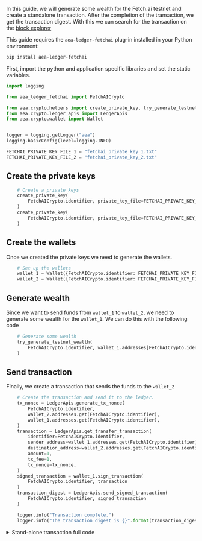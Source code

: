 In this guide, we will generate some wealth for the Fetch.ai testnet and create a standalone transaction. After the completion of the transaction, we get the transaction digest. With this we can search for the transaction on the <a href='https://explore-agent-land.fetch.ai/' target="_blank">block explorer</a>

This guide requires the `aea-ledger-fetchai` plug-in installed in your Python environment:
```bash
pip install aea-ledger-fetchai
```

First, import the python and application specific libraries and set the static variables.

``` python
import logging

from aea_ledger_fetchai import FetchAICrypto

from aea.crypto.helpers import create_private_key, try_generate_testnet_wealth
from aea.crypto.ledger_apis import LedgerApis
from aea.crypto.wallet import Wallet


logger = logging.getLogger("aea")
logging.basicConfig(level=logging.INFO)

FETCHAI_PRIVATE_KEY_FILE_1 = "fetchai_private_key_1.txt"
FETCHAI_PRIVATE_KEY_FILE_2 = "fetchai_private_key_2.txt"
```

## Create the private keys

``` python
    # Create a private keys
    create_private_key(
        FetchAICrypto.identifier, private_key_file=FETCHAI_PRIVATE_KEY_FILE_1
    )
    create_private_key(
        FetchAICrypto.identifier, private_key_file=FETCHAI_PRIVATE_KEY_FILE_2
    )
```

## Create the wallets

Once we created the private keys we need to generate the wallets.

``` python
    # Set up the wallets
    wallet_1 = Wallet({FetchAICrypto.identifier: FETCHAI_PRIVATE_KEY_FILE_1})
    wallet_2 = Wallet({FetchAICrypto.identifier: FETCHAI_PRIVATE_KEY_FILE_2})
```

## Generate wealth

Since we want to send funds from `wallet_1` to `wallet_2`, we need to generate some wealth for the `wallet_1`. We can
do this with the following code
``` python
    # Generate some wealth
    try_generate_testnet_wealth(
        FetchAICrypto.identifier, wallet_1.addresses[FetchAICrypto.identifier]
    )
```

## Send transaction

Finally, we create a transaction that sends the funds to the `wallet_2`

``` python
    # Create the transaction and send it to the ledger.
    tx_nonce = LedgerApis.generate_tx_nonce(
        FetchAICrypto.identifier,
        wallet_2.addresses.get(FetchAICrypto.identifier),
        wallet_1.addresses.get(FetchAICrypto.identifier),
    )
    transaction = LedgerApis.get_transfer_transaction(
        identifier=FetchAICrypto.identifier,
        sender_address=wallet_1.addresses.get(FetchAICrypto.identifier),
        destination_address=wallet_2.addresses.get(FetchAICrypto.identifier),
        amount=1,
        tx_fee=1,
        tx_nonce=tx_nonce,
    )
    signed_transaction = wallet_1.sign_transaction(
        FetchAICrypto.identifier, transaction
    )
    transaction_digest = LedgerApis.send_signed_transaction(
        FetchAICrypto.identifier, signed_transaction
    )

    logger.info("Transaction complete.")
    logger.info("The transaction digest is {}".format(transaction_digest))
```

<details><summary>Stand-alone transaction full code</summary>

``` python
import logging

from aea_ledger_fetchai import FetchAICrypto

from aea.crypto.helpers import create_private_key, try_generate_testnet_wealth
from aea.crypto.ledger_apis import LedgerApis
from aea.crypto.wallet import Wallet


logger = logging.getLogger("aea")
logging.basicConfig(level=logging.INFO)

FETCHAI_PRIVATE_KEY_FILE_1 = "fetchai_private_key_1.txt"
FETCHAI_PRIVATE_KEY_FILE_2 = "fetchai_private_key_2.txt"


def run():
    """Run demo."""

    # Create a private keys
    create_private_key(
        FetchAICrypto.identifier, private_key_file=FETCHAI_PRIVATE_KEY_FILE_1
    )
    create_private_key(
        FetchAICrypto.identifier, private_key_file=FETCHAI_PRIVATE_KEY_FILE_2
    )

    # Set up the wallets
    wallet_1 = Wallet({FetchAICrypto.identifier: FETCHAI_PRIVATE_KEY_FILE_1})
    wallet_2 = Wallet({FetchAICrypto.identifier: FETCHAI_PRIVATE_KEY_FILE_2})

    # Generate some wealth
    try_generate_testnet_wealth(
        FetchAICrypto.identifier, wallet_1.addresses[FetchAICrypto.identifier]
    )

    logger.info(
        "Sending amount to {}".format(wallet_2.addresses.get(FetchAICrypto.identifier))
    )

    # Create the transaction and send it to the ledger.
    tx_nonce = LedgerApis.generate_tx_nonce(
        FetchAICrypto.identifier,
        wallet_2.addresses.get(FetchAICrypto.identifier),
        wallet_1.addresses.get(FetchAICrypto.identifier),
    )
    transaction = LedgerApis.get_transfer_transaction(
        identifier=FetchAICrypto.identifier,
        sender_address=wallet_1.addresses.get(FetchAICrypto.identifier),
        destination_address=wallet_2.addresses.get(FetchAICrypto.identifier),
        amount=1,
        tx_fee=1,
        tx_nonce=tx_nonce,
    )
    signed_transaction = wallet_1.sign_transaction(
        FetchAICrypto.identifier, transaction
    )
    transaction_digest = LedgerApis.send_signed_transaction(
        FetchAICrypto.identifier, signed_transaction
    )

    logger.info("Transaction complete.")
    logger.info("The transaction digest is {}".format(transaction_digest))


if __name__ == "__main__":
    run()
```
</details>
